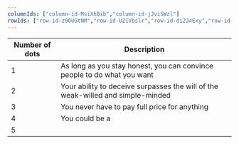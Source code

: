 ```yaml
---
columnIds: ["column-id-MsiXhBib","column-id-jJviSWzl"]
rowIds: ["row-id-z9OUGtNM","row-id-UZIVbslr","row-id-di2J4Exy","row-id-ZS7HMbRS","row-id-fXVaDqs9","row-id-mA0Jy1vR"]
---
```


| Number of dots | Description                                                                     |
| -------------- | ------------------------------------------------------------------------------- |
| 1              | As long as you stay honest, you can convince people to do what you want         |
| 2              | Your ability to deceive surpasses the will of the weak-willed and simple-minded |
| 3              | You never have to pay full price for anything                                   |
| 4              | You could be a                                                                  |
| 5              |                                                                                 |